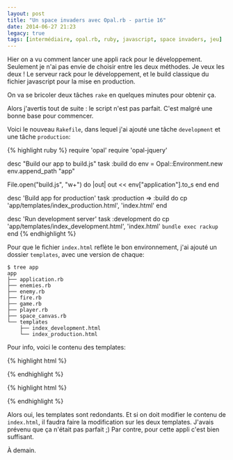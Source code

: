 ```yaml
---
layout: post
title: "Un space invaders avec Opal.rb - partie 16"
date: 2014-06-27 21:23
legacy: true
tags: [intermédiaire, opal.rb, ruby, javascript, space invaders, jeu]
---
```




Hier on a vu comment lancer une appli rack pour le développement. Seulement
je n'ai pas envie de choisir entre les deux méthodes. Je veux les deux !
Le serveur rack pour le développement, et le build classique du fichier
javascript pour la mise en production.

On va se bricoler deux tâches `rake` en quelques minutes pour obtenir ça.

<!-- more -->

Alors j'avertis tout de suite : le script n'est pas parfait. C'est malgré une
bonne base pour commencer.

Voici le nouveau `Rakefile`, dans lequel j'ai ajouté une tâche `development`
et une tâche `production`:

{% highlight ruby %}
require 'opal'
require 'opal-jquery'

desc "Build our app to build.js"
task :build do
  env = Opal::Environment.new
  env.append_path "app"

  File.open("build.js", "w+") do |out|
    out << env["application"].to_s
  end
end

desc 'Build app for production'
task :production => :build do
  cp 'app/templates/index_production.html', 'index.html'
end

desc 'Run development server'
task :development do
  cp 'app/templates/index_development.html', 'index.html'
  `bundle exec rackup`
end
{% endhighlight %}

Pour que le fichier `index.html` reflète le bon environnement, j'ai
ajouté un dossier `templates`, avec une version de chaque:

    $ tree app
    app
    ├── application.rb
    ├── enemies.rb
    ├── enemy.rb
    ├── fire.rb
    ├── game.rb
    ├── player.rb
    ├── space_canvas.rb
    └── templates
        ├── index_development.html
        └── index_production.html

Pour info, voici le contenu des templates:

{% highlight html %}
<!DOCTYPE html>
<html>
  <head>
    <meta charset="utf-8" />
    <script src="http://code.jquery.com/jquery-1.11.0.min.js"></script>
  </head>
  <body>
    <canvas width="700" height="600" id="canvas"></canvas>
    <script src="assets/application.js"></script>
  </body>
</html>
{% endhighlight %}

{% highlight html %}
<!DOCTYPE html>
<html>
  <head>
    <meta charset="utf-8" />
    <script src="http://code.jquery.com/jquery-1.11.0.min.js"></script>
  </head>
  <body>
    <canvas width="700" height="600" id="canvas"></canvas>
    <script src="build.js"></script>
  </body>
</html>
{% endhighlight %}

Alors oui, les templates sont redondants. Et si on doit modifier le contenu
de `index.html`, il faudra faire la modification sur les deux templates.
J'avais prévenu que ça n'était pas parfait ;) Par contre, pour cette appli
c'est bien suffisant.



À demain.


